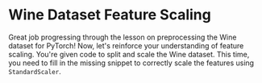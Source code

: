 # Wine Dataset Feature Scaling

Great job progressing through the lesson on preprocessing the Wine dataset for PyTorch! Now, let's reinforce your understanding of feature scaling. You're given code to split and scale the Wine dataset. This time, you need to fill in the missing snippet to correctly scale the features using `StandardScaler`.